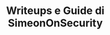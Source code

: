 ---
title: "Writeups e Guide di SimeonOnSecurity"
description: "Esplora i writeups di SimeonOnSecurity sui challenge di HackTheBox, cifrature crittografiche e tecniche di sicurezza informatica. Impara e scopri le flag nascoste con spiegazioni passo passo."
tags: ["challenge di HackTheBox", "tecniche di crittografia", "scoperte di sicurezza informatica", "decodifica di cifrature", "decrittazione di toni DTMF", "cifrature con numeri primi", "decodifica di cifratura Fernet", "decodifica di cifratura Malboge", "strumenti di attacco RSA", "challenge di invito", "competenze di penetration testing", "piattaforme Windows e Linux", "challenge informatici", "algoritmi di sicurezza", "metodi di crittografia", "enigmi crittografici", "tecniche di ethical hacking", "sicurezza delle informazioni", "sviluppo di competenze informatiche", "writeups di sicurezza", "soluzioni informatiche", "strategie di decodifica di flag", "metodi di crittoanalisi", "strategie di difesa informatica", "competizione informatica", "risorse di sicurezza informatica", "analisi di cifrature", "idee di sicurezza", "apprendimento informatico", "comunità di sicurezza informatica"]
---